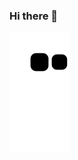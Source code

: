 ### Hi there 👋

![snake svg](https://github.com/selimsahindev/selimsahindev/blob/output/github-contribution-grid-snake.svg)
